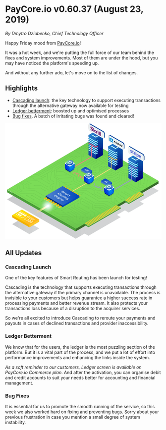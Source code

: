 # **PayCore.io v0.60.37 (August 23, 2019)**

*By Dmytro Dziubenko, Chief Technology Officer*

Happy Friday mood from [PayCore.io](https://paycore.io)!

It was a hot week, and we're putting the full force of our team behind the fixes and system improvements. Most of them are under the hood, but you may have noticed the platform's speeding up.

And without any further ado, let's move on to the list of changes.

## Highlights

* [Cascading launch](#cascading-launch): the key technology to support executing transactions through the alternative gateway now available for testing
* [Ledger betterment](#ledger-betterment): boosted up and optimised processes
* [Bug fixes](#bug-fixes). A batch of irritating bugs was found and cleared!

![Cascading](images/v0.60.37/Smart_Routing_Cascading.png)

## All Updates

### Cascading Launch

One of the key features of Smart Routing has been launch for testing! 

Cascading is the technology that supports executing transactions through the alternative gateway if the primary channel is unavailable. The process is invisible to your customers but helps guarantee a higher success rate in processing payments and better revenue stream. It also protects your transactions loss because of a disruption to the acquirer services.

So we're all excited to introduce Cascading to reroute your payments and payouts in cases of declined transactions and provider inaccessibility.

### Ledger Betterment

We know that for the users, the ledger is the most puzzling section of the platform. But it is a vital part of the process, and we put a lot of effort into performance improvements and enhancing the links inside the system.

*As a soft reminder to our customers, Ledger screen is available on PayCore.io Commerce plan*. And after the activation, you can organise debit and credit accounts to suit your needs better for accounting and financial management.

<!--
### New Integrations

This release includes new integrations with:

| Provider | Name  | New features | How to connect |
|:-:|:-:|:-:| :-:|
|<a href ="https://decta.com/" target="_blank" rel="noopener"> <img src="https://static.openfintech.io/payment_providers/decta/logo.svg?w=70" width="70px"> </a>  | Decta | Host-to-host | [Step-by-Step](/connectors/decta/) |
|<a href ="https://www.safecharge.com/" target="_blank" rel="noopener"> <img src="https://static.openfintech.io/payment_providers/safecharge/logo.svg?w=70" width="70px"> </a>  | SafeCharge | Host-to-host | [Step-by-Step](/connectors/safecharge/) |

For a list of all available integrations, please visit [Payment Providers](https://dashboard.paycore.io/connect-directory/payment-providers) page.
-->

### Bug Fixes

It is essential for us to promote the smooth running of the service, so this week we also worked hard on fixing and preventing bugs. Sorry about your previous frustration in case you mention a small degree of system instability.
